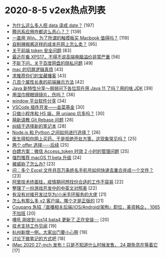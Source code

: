 # 2020-8-5 v2ex热点列表

+ [为什么这么多人把 data 读成 date？](https://www.v2ex.com/t/695726#reply197) [197]
+ [腾讯系应用咋都这么恶心？？](https://www.v2ex.com/t/695692#reply139) [139]
+ [一直用 Win，为了所谓的触摸板买 Macbook 值得吗？](https://www.v2ex.com/t/695715#reply119) [119]
+ [自制辣椒酱这样的成本在网上怎么卖？](https://www.v2ex.com/t/695709#reply95) [95]
+ [关于前端 token 安全问题](https://www.v2ex.com/t/695736#reply83) [83]
+ [最近在看 XPS17，不得不说高端电脑溢价非常严重](https://www.v2ex.com/t/695802#reply56) [56]
+ [不耻下问，关于百度网盘的隐私问题](https://www.v2ex.com/t/695864#reply49) [49]
+ [mac 的切屏逻辑真烦](https://www.v2ex.com/t/695705#reply43) [43]
+ [求推荐你们的宝藏播客](https://www.v2ex.com/t/695730#reply43) [43]
+ [几百个属性长表的前端展示方法](https://www.v2ex.com/t/695735#reply42) [42]
+ [Java 新特性分享～弱弱问下各位现在用 Java 11 了吗？用的啥 JDK](https://www.v2ex.com/t/695813#reply39) [39]
+ [用湿巾擦眼镜镜片，伤吗？](https://www.v2ex.com/t/695818#reply36) [36]
+ [window 平台软件分享](https://www.v2ex.com/t/695805#reply34) [34]
+ [VSCode 插件开发——韭菜基金](https://www.v2ex.com/t/695712#reply30) [30]
+ [只做小程序和 H5 端，用 uniapp 坑多吗？](https://www.v2ex.com/t/695770#reply30) [30]
+ [萌新请教 Git Rebase 问题](https://www.v2ex.com/t/695853#reply28) [28]
+ [纠结于选择新的笔记本](https://www.v2ex.com/t/695860#reply28) [28]
+ [Node.js 和 Python 之间如何进行选择？](https://www.v2ex.com/t/695717#reply26) [26]
+ [医生得知你网上买药，于是拒绝开处方笺，这现象常见吗？](https://www.v2ex.com/t/695937#reply25) [25]
+ [两个 offer 选择----后续](https://www.v2ex.com/t/695741#reply25) [25]
+ [白嫖方案：微信 Access_token 时效 2 小时的管理问题](https://www.v2ex.com/t/695799#reply25) [25]
+ [强烈推荐 macOS 11 beta 升级](https://www.v2ex.com/t/695780#reply24) [24]
+ [被威胁了怎么办?](https://www.v2ex.com/t/695960#reply23) [23]
+ [问：多个 Excel 文件共百万条姓名手机号如何快速去重合并成一个文件？](https://www.v2ex.com/t/695757#reply23) [23]
+ [阿里技术终面挂，疫情期间想找份合适的工作不容易](https://www.v2ex.com/t/695911#reply22) [22]
+ [整理了一份游戏开发中的中英文对照表](https://www.v2ex.com/t/695933#reply22) [22]
+ [有没有对接开发过华为/小米手环服务的大佬](https://www.v2ex.com/t/695858#reply21) [21]
+ [怎么有那么多 v2 客户端，哪个才是正版的](https://www.v2ex.com/t/695695#reply21) [21]
+ [Coupang 急招『直播相关后端/iOS/Android/架构』职位，美资韩企， 1065 不加班](https://www.v2ex.com/t/695774#reply20) [20]
+ [噢吼 刚收到 ios14 bata4 更新了 正在安装····](https://www.v2ex.com/t/695775#reply20) [20]
+ [技术支持工作见闻](https://www.v2ex.com/t/695826#reply19) [19]
+ [杭州新增一例，大家出门要小心啊](https://www.v2ex.com/t/695800#reply19) [19]
+ [讨论下做笔记的方式吧](https://www.v2ex.com/t/695939#reply18) [18]
+ [iMac 2020 27-inch 发布！只是不知道什么时候发售， 24 期免息在等着它](https://www.v2ex.com/t/695842#reply17) [17]
